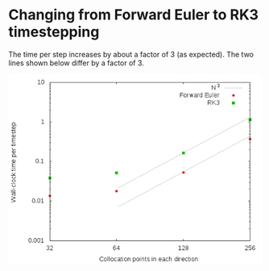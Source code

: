 # Changing from Forward Euler to RK3 timestepping

The time per step increases by about a factor of 3 (as expected).
The two lines shown below differ by a factor of 3.

![Time-per-step as RK3 introduced](./rk3.png)
